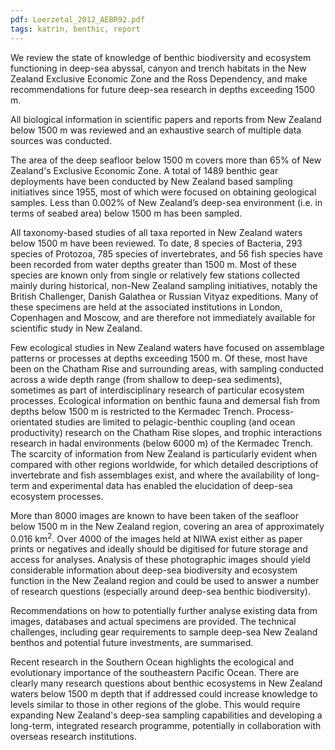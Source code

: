 ```yaml
---
pdf: Loerzetal_2012_AEBR92.pdf
tags: katrin, benthic, report
---
```

We review the state of knowledge of benthic biodiversity and ecosystem functioning in deep-sea abyssal, canyon and trench habitats in the New Zealand Exclusive Economic Zone and the Ross Dependency, and make recommendations for future deep-sea research in depths exceeding 1500 m.

All biological information in scientific papers and reports from New Zealand below 1500 m was reviewed and an exhaustive search of multiple data sources was conducted. 

The area of the deep seafloor below 1500 m covers more than 65% of New Zealand's Exclusive Economic Zone. A total of 1489 benthic gear deployments have been conducted by New Zealand based sampling initiatives since 1955, most of which were focused on obtaining geological samples. Less than 0.002% of New Zealand’s deep-sea environment (i.e. in terms of seabed area) below 1500 m has been sampled.

All taxonomy-based studies of all taxa reported in New Zealand waters below 1500 m have been reviewed. To date, 8 species of Bacteria, 293 species of Protozoa, 785 species of invertebrates, and 56 fish species have been recorded from water depths greater than 1500 m. Most of these species are known only from single or relatively few stations collected mainly during historical, non-New Zealand sampling initiatives, notably the British Challenger, Danish Galathea or Russian Vityaz expeditions. Many of these specimens are held at the associated institutions in London, Copenhagen and Moscow, and are therefore not immediately available for scientific study in New Zealand.

Few ecological studies in New Zealand waters have focused on assemblage patterns or processes at depths exceeding 1500 m. Of these, most have been on the Chatham Rise and surrounding areas, with sampling conducted across a wide depth range (from shallow to deep-sea sediments), sometimes as part of interdisciplinary research of particular ecosystem processes. Ecological information on benthic fauna and demersal fish from depths below 1500 m is restricted to the Kermadec Trench. Process-orientated studies are limited to pelagic-benthic coupling (and ocean productivity) research on the Chatham Rise slopes, and trophic interactions research in hadal environments (below 6000 m) of the Kermadec Trench. The scarcity of information from New Zealand is particularly evident when compared with other regions worldwide, for which detailed descriptions of invertebrate and fish assemblages exist, and where the availability of long-term and experimental data has enabled the elucidation of deep-sea ecosystem processes.

More than 8000 images are known to have been taken of the seafloor below 1500 m in the New Zealand region, covering an area of approximately 0.016 km<sup>2</sup>. Over 4000 of the images held at NIWA exist either as paper prints or negatives and ideally should be digitised for future storage and access for analyses. Analysis of these photographic images should yield considerable information about deep-sea biodiversity and ecosystem function in the New Zealand region and could be used to answer a number of research questions (especially around deep-sea benthic biodiversity).

Recommendations on how to potentially further analyse existing data from images, databases and actual specimens are provided. The technical challenges, including gear requirements to sample deep-sea New Zealand benthos and potential future investments, are summarised.

Recent research in the Southern Ocean highlights the ecological and evolutionary importance of the southeastern Pacific Ocean. There are clearly many research questions about benthic ecosystems in New Zealand waters below 1500 m depth that if addressed could increase knowledge to levels similar to those in other regions of the globe. This would require expanding New Zealand's deep-sea sampling capabilities and developing a long-term, integrated research programme, potentially in collaboration with overseas research institutions.
